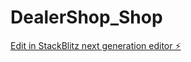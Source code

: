 # DealerShop_Shop

[Edit in StackBlitz next generation editor ⚡️](https://stackblitz.com/~/github.com/skp10216/DealerShop_Shop)
